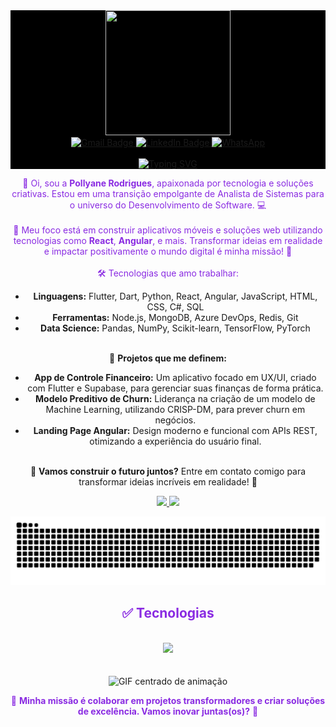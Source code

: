 <div align="center">
   <div id="header" align="center" style="background-color:#000000">
      <img src="https://media.giphy.com/media/NgurY1o4z080Jfoyzw/giphy.gif" width="200" height="200"/>
   </div>

   <div id="badges" align="center" style="background-color:#000000">
      <a href="mailto:pollyanerodriguesfernandes@gmail.com" target="_blank">
         <img src="https://img.shields.io/badge/Gmail-FFDB58?style=for-the-badge&logo=gmail&logoColor=white" alt="Gmail Badge"/>
      </a>
      <a href="https://br.linkedin.com/in/pollyrfs" target="_blank">
         <img src="https://img.shields.io/badge/LinkedIn-FFDB58?style=for-the-badge&logo=linkedin&logoColor=white" alt="LinkedIn Badge"/>
      </a>
      <a href="#" title="WhatsApp">
         <img src="https://img.shields.io/badge/-WhatsApp-8A2BE2?style=for-the-badge&labelColor=8A2BE2&logo=whatsapp&logoColor=white" alt="WhatsApp"/>
      </a>
      <br><br>
      <a href="https://git.io/typing-svg">
         <img src="https://readme-typing-svg.demolab.com?font=Fira+Code&size=30&pause=1000&color=8A2BE2&multiline=true&width=435&lines=🌟+Seja+Bem-vindo(a)!+🚀💼" alt="Typing SVG"/>
      </a>
   </div>

   <p align="center" style="color:#8A2BE2">
      👋 Oi, sou a <strong>Pollyane Rodrigues</strong>, apaixonada por tecnologia e soluções criativas. Estou em uma transição empolgante de Analista de Sistemas para o universo do Desenvolvimento de Software. 💻<br><br>
      🎯 Meu foco está em construir aplicativos móveis e soluções web utilizando tecnologias como <strong>React</strong>, <strong>Angular</strong>, e mais. Transformar ideias em realidade e impactar positivamente o mundo digital é minha missão! 🌟<br><br>
      🛠️ Tecnologias que amo trabalhar:
      <ul>
         <li><strong>Linguagens:</strong> Flutter, Dart, Python, React, Angular, JavaScript, HTML, CSS, C#, SQL</li>
         <li><strong>Ferramentas:</strong> Node.js, MongoDB, Azure DevOps, Redis, Git</li>
         <li><strong>Data Science:</strong> Pandas, NumPy, Scikit-learn, TensorFlow, PyTorch</li>
      </ul><br>
      🚀 <strong>Projetos que me definem:</strong>
      <ul>
         <li><strong>App de Controle Financeiro:</strong> Um aplicativo focado em UX/UI, criado com Flutter e Supabase, para gerenciar suas finanças de forma prática.</li>
         <li><strong>Modelo Preditivo de Churn:</strong> Liderança na criação de um modelo de Machine Learning, utilizando CRISP-DM, para prever churn em negócios.</li>
         <li><strong>Landing Page Angular:</strong> Design moderno e funcional com APIs REST, otimizando a experiência do usuário final.</li>
      </ul><br>
      📢 <strong>Vamos construir o futuro juntos?</strong> Entre em contato comigo para transformar ideias incríveis em realidade! 🚀
   </p>
</div>

<div align="center">
  <a href="https://github.com/Polly-Silva">
    <img height="190em" src="https://github-readme-stats.vercel.app/api/top-langs/?username=Polly-Silva&layout=compact&langs_count=7&hide=prs&theme=gotham&text_color=FFDB58&title_color=8A2BE2&hide_border=none&bg_color=0D1117&custom_title=Top%20Languages"/>
    <img height="190em" src="https://github-readme-stats.vercel.app/api?username=Polly-Silva&theme=gotham&show_icons=true&icon_color=8A2BE2&text_color=FFDB58&title_color=8A2BE2&hide_border=none&bg_color=0D1117&custom_title=GitHub%20Stats"/>
  </a>
</div>

![github-contribution-grid-snake](https://github.com/Platane/snk/raw/output/github-contribution-grid-snake.svg?palette=purple-yellow)

<div align="center">
  <h2 style="color:#8A2BE2">✅ Tecnologias</h2>
</div>

<div align="center"><br>
  <img src="https://skillicons.dev/icons?i=flutter,dart,python,react,angular,js,html,css,csharp,typescript,aws,vscode,figma,nodejs,mongodb,azure,redis,git,sql" /><br><br>
</div><br>

<div align="center">
  <img src="https://i.redd.it/xqiiu2121ejb1.gif" width="600px" alt="GIF centrado de animação">
</div>

<p align="center" style="color:#8A2BE2">📢 <strong>Minha missão é colaborar em projetos transformadores e criar soluções de excelência. Vamos inovar juntas(os)?</strong> 🚀</p>
